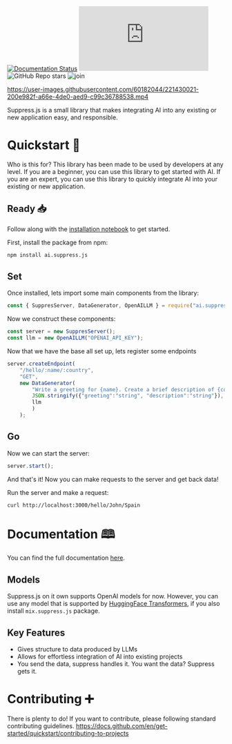 [![Documentation Status](https://readthedocs.org/projects/suppressjs/badge/?version=latest)](https://suppressjs.readthedocs.io/en/latest/?badge=latest)
![npm](https://img.shields.io/npm/v/ai.suppress.js)
![GitHub Repo stars](https://img.shields.io/github/stars/velocitatem/suppress?style=social)
![join](https://img.shields.io/badge/Join!-looking%20for%20colaborators-critical)



https://user-images.githubusercontent.com/60182044/221430021-200e982f-a66e-4de0-aed9-c99c36788538.mp4



Suppress.js is a small library that makes integrating AI into any existing or new application easy, and responsible.

# Quickstart 🏁

Who is this for? This library has been made to be used by developers at any level. If you are a beginner, you can use this library to get started with AI. If you are an expert, you can use this library to quickly integrate AI into your existing or new application.

## Ready 📥

Follow along with the [installation notebook](https://npm.runkit.com/ai.suppress.js) to get started.

First, install the package from npm:

```bash
npm install ai.suppress.js
```

## Set

Once installed, lets import some main components from the library:


```javascript
const { SuppresServer, DataGenerator, OpenAILLM } = require("ai.suppress.js");
```

Now we construct these components:

```javascript
const server = new SuppresServer();
const llm = new OpenAILLM("OPENAI_API_KEY");
```

Now that we have the base all set up, lets register some endpoints

```javascript
server.createEndpoint(
    "/hello/:name/:country",
    "GET",
    new DataGenerator(
        "Write a greeting for {name}. Create a brief description of {country}, in which the user lives.",
        JSON.stringify({"greeting":"string", "description":"string"}),
        llm
        )
    );
```

## Go
Now we can start the server:

```javascript
server.start();
```

And that's it! Now you can make requests to the server and get back data!

Run the server and make a request:

```bash
curl http://localhost:3000/hello/John/Spain
```

# Documentation 🕮
You can find the full documentation [here](https://suppressjs.rtfd.io).
## Models
Suppress.js on it own supports OpenAI models for now. However, you can use any model that is supported by [HuggingFace Transformers](https://huggingface.co/transformers/), if you also install `mix.suppress.js` package.
## Key Features
* Gives structure to data produced by LLMs
* Allows for effortless integration of AI into existing projects
* You send the data, suppress handles it. You want the data? Suppress gets it.


# Contributing ➕
There is plenty to do! If you want to contribute, please following standard contributing guidelines. https://docs.github.com/en/get-started/quickstart/contributing-to-projects
